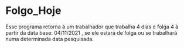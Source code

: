 # Folgo_Hoje
Esse programa retorna à um trabalhador que trabalha 4 dias e folga 4 à partir da data base: 04/11/2021 , 
se ele estará de folga ou se trabalhará numa determinada data pesquisada.
